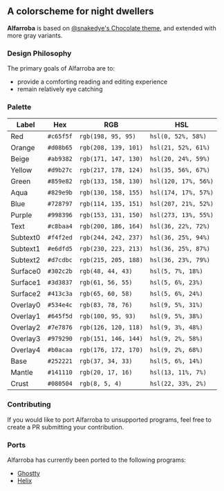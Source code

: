 ## A colorscheme for night dwellers

**Alfarroba** is based on [@snakedye's Chocolate theme](https://gitlab.com/snakedye/chocolate), and extended with more gray variants.

### Design Philosophy

The primary goals of Alfarroba are to:
- provide a comforting reading and editing experience
- remain relatively eye catching

### Palette

| Label    | Hex       | RGB                  | HSL                  |
| -------- | --------- | -------------------- | -------------------- |
| Red      | `#c65f5f` | `rgb(198, 95, 95)`   | `hsl(0, 52%, 58%)`   |
| Orange   | `#d08b65` | `rgb(208, 139, 101)` | `hsl(21, 52%, 61%)`  |
| Beige    | `#ab9382` | `rgb(171, 147, 130)` | `hsl(20, 24%, 59%)`  |
| Yellow   | `#d9b27c` | `rgb(217, 178, 124)` | `hsl(35, 56%, 67%)`  |
| Green    | `#859e82` | `rgb(133, 158, 130)` | `hsl(120, 17%, 56%)` |
| Aqua     | `#829e9b` | `rgb(130, 158, 155)` | `hsl(174, 17%, 57%)` |
| Blue     | `#728797` | `rgb(114, 135, 151)` | `hsl(207, 21%, 52%)` |
| Purple   | `#998396` | `rgb(153, 131, 150)` | `hsl(273, 13%, 55%)` |
| Text     | `#c8baa4` | `rgb(200, 186, 164)` | `hsl(36, 22%, 72%)`  |
| Subtext0 | `#f4f2ed` | `rgb(244, 242, 237)` | `hsl(36, 25%, 94%)`  |
| Subtext1 | `#e6dfd5` | `rgb(230, 223, 213)` | `hsl(36, 25%, 87%)`  |
| Subtext2 | `#d7cdbc` | `rgb(215, 205, 188)` | `hsl(36, 23%, 79%)`  |
| Surface0 | `#302c2b` | `rgb(48, 44, 43)`    | `hsl(5, 7%, 18%)`    |
| Surface1 | `#3d3837` | `rgb(61, 56, 55)`    | `hsl(5, 6%, 23%)`    |
| Surface2 | `#413c3a` | `rgb(65, 60, 58)`    | `hsl(5, 6%, 24%)`    |
| Overlay0 | `#534e4c` | `rgb(83, 78, 76)`    | `hsl(9, 5%, 31%)`    |
| Overlay1 | `#645f5d` | `rgb(100, 95, 93)`   | `hsl(9, 5%, 38%)`    |
| Overlay2 | `#7e7876` | `rgb(126, 120, 118)` | `hsl(9, 3%, 48%)`    |
| Overlay3 | `#979290` | `rgb(151, 146, 144)` | `hsl(9, 2%, 58%)`    |
| Overlay4 | `#b0acaa` | `rgb(176, 172, 170)` | `hsl(9, 2%, 68%)`    |
| Base     | `#252221` | `rgb(37, 34, 33)`    | `hsl(5, 6%, 14%)`    |
| Mantle   | `#141110` | `rgb(20, 17, 16)`    | `hsl(13, 11%, 7%)`   |
| Crust    | `#080504` | `rgb(8, 5, 4)`       | `hsl(22, 33%, 2%)`   |

### Contributing

If you would like to port Alfarroba to unsupported programs, feel free to create a PR submitting your contribution.

### Ports

Alfarroba has currently been ported to the following programs:
- [Ghostty]()
- [Helix]()

